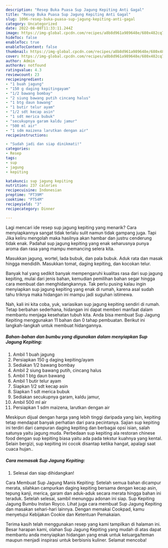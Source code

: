 ```yaml
---
description: "Resep Buka Puasa Sup Jagung Kepiting Anti Gagal"
title: "Resep Buka Puasa Sup Jagung Kepiting Anti Gagal"
slug: 1096-resep-buka-puasa-sup-jagung-kepiting-anti-gagal
category: Uncategorized
date: 2022-08-08T11:33:11.244Z
image: https://img-global.cpcdn.com/recipes/a8b8d961a989648e/680x482cq70/sup-jagung-kepiting-foto-resep-utama.jpg
hideToc: false
enableToc: true
enableTocContent: false
thumbnail: https://img-global.cpcdn.com/recipes/a8b8d961a989648e/680x482cq70/sup-jagung-kepiting-foto-resep-utama.jpg
cover: https://img-global.cpcdn.com/recipes/a8b8d961a989648e/680x482cq70/sup-jagung-kepiting-foto-resep-utama.jpg
author: Admin
authorAv: notfound
ratingvalue: 4.3
reviewcount: 23
recipeingredient:
- "1 buah jagung"
- "150 g daging kepitingayam"
- "1/2 bawang bombay"
- "2 siung bawang putih cincang halus"
- "1 btg daun bawang"
- "1 butir telur ayam"
- "1/2 sdt kecap asin"
- "1 sdt merica bubuk"
- "secukupnya garam kaldu jamur"
- "500 ml air"
- "1 sdm maizena larutkan dengan air"
recipeinstructions:

- "Sudah jadi dan siap dinikmati!"
categories:
- Resep
tags:
- sup
- jagung
- kepiting

katakunci: sup jagung kepiting 
nutrition: 237 calories
recipecuisine: Indonesian
preptime: "PT39M"
cooktime: "PT54M"
recipeyield: "3"
recipecategory: Dinner

---
```



Lagi mencari ide resep sup jagung kepiting yang menarik? Cara menyiapkannya sangat tidak terlalu sulit namun tidak gampang juga. Tapi Jika keliru mengolah maka hasilnya akan hambar dan justru cenderung tidak enak. Padahal sup jagung kepiting yang enak seharusnya punya aroma dan rasa yang mampu memancing selera kita.


Masukkan jagung, wortel, lada bubuk, dan pala bubuk. Aduk rata dan masak hingga mendidih. Masukkan tomat, daging kepiting, dan kocokan telur.

Banyak hal yang sedikit banyak mempengaruhi kualitas rasa dari sup jagung kepiting, mulai dari jenis bahan, kemudian pemilihan bahan segar hingga cara membuat dan menghidangkannya. Tak perlu pusing kalau ingin menyiapkan sup jagung kepiting yang enak di rumah, karena asal sudah tahu triknya maka hidangan ini mampu jadi suguhan istimewa.


Nah, kali ini kita coba, yuk, variasikan sup jagung kepiting sendiri di rumah. Tetap berbahan sederhana, hidangan ini dapat memberi manfaat dalam membantu menjaga kesehatan tubuh kita. Anda bisa membuat Sup Jagung Kepiting menggunakan 11 bahan dan 0 tahap pembuatan. Berikut ini langkah-langkah untuk membuat hidangannya.

<!--inarticleads1-->

##### Bahan-bahan dan bumbu yang digunakan dalam menyiapkan Sup Jagung Kepiting:

1. Ambil 1 buah jagung
1. Persiapkan 150 g daging kepiting/ayam
1. Sediakan 1/2 bawang bombay
1. Ambil 2 siung bawang putih, cincang halus
1. Ambil 1 btg daun bawang
1. Ambil 1 butir telur ayam
1. Siapkan 1/2 sdt kecap asin
1. Siapkan 1 sdt merica bubuk
1. Sediakan secukupnya garam, kaldu jamur,
1. Ambil 500 ml air
1. Persiapkan 1 sdm maizena, larutkan dengan air


Meskipun dijual dengan harga yang lebih tinggi daripada yang lain, kepiting tetap mendapat banyak perhatian dari para pecintanya. Sajian sup kepiting ini terdiri dari campuran daging kepiting dan berbagai opsi isian, salah satunya yaitu jagung muda. Perbedaan sup kepiting ala restoran chinese food dengan sup kepiting biasa yaitu ada pada tekstur kuahnya yang kental. Selain bergizi, sup kepiting ini cocok disantap ketika hangat, apalagi saat cuaca hujan.. 

<!--inarticleads2-->

##### Cara memasak Sup Jagung Kepiting:


1. Selesai dan siap dihidangkan!

Cara Membuat Sup Jagung Manis Kepiting: Setelah semua bahan dicampur merata, silahkan campurkan daging kepiting bersama dengan kecap asin, tepung kanji, merica, garam dan aduk-aduk secara merata hingga bahan ini teraduk. Setelah selesai, sambil menunggu adonan ini siap. Sup Kepiting Jagung Bumbu Instan Royco. Lihat juga cara membuat Sup Jagung Kepiting dan masakan sehari-hari lainnya. Dengan memakai Cookpad, kamu menyetujui Kebijakan Cookie dan Ketentuan Pemakaian. 

Terima kasih telah menggunakan resep yang kami tampilkan di halaman ini. Besar harapan kami, olahan Sup Jagung Kepiting yang mudah di atas dapat membantu anda menyiapkan hidangan yang enak untuk keluarga/teman maupun menjadi inspirasi untuk berbisnis kuliner. Selamat mencoba!
